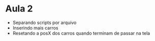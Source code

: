 # Aula 2

- Separando scripts por arquivo
- Inserindo mais carros
- Resetando a posX dos carros quando terminam de passar na tela


